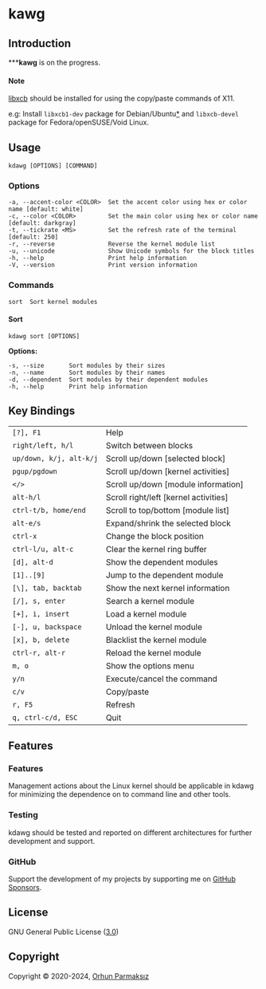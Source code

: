 # kawg

## Introduction

*****kawg** is on the progress.

#### Note

[libxcb](https://xcb.freedesktop.org/) should be installed for using the copy/paste commands of X11.

e.g: Install `libxcb1-dev` package for Debian/Ubuntu[\*](https://github.com/orhun/kdawg/issues/2) and `libxcb-devel` package for Fedora/openSUSE/Void Linux.

## Usage

```
kdawg [OPTIONS] [COMMAND]
```

### Options

```
-a, --accent-color <COLOR>  Set the accent color using hex or color name [default: white]
-c, --color <COLOR>         Set the main color using hex or color name [default: darkgray]
-t, --tickrate <MS>         Set the refresh rate of the terminal [default: 250]
-r, --reverse               Reverse the kernel module list
-u, --unicode               Show Unicode symbols for the block titles
-h, --help                  Print help information
-V, --version               Print version information
```

### Commands

```
sort  Sort kernel modules
```

#### Sort

```
kdawg sort [OPTIONS]
```

**Options:**

```
-s, --size       Sort modules by their sizes
-n, --name       Sort modules by their names
-d, --dependent  Sort modules by their dependent modules
-h, --help       Print help information
```

## Key Bindings

|                         |                                       |
| ----------------------- | ------------------------------------- |
| `[?], F1`               | Help                                  |
| `right/left, h/l`       | Switch between blocks                 |
| `up/down, k/j, alt-k/j` | Scroll up/down [selected block]       |
| `pgup/pgdown`           | Scroll up/down [kernel activities]    |
| `</>`                   | Scroll up/down [module information]   |
| `alt-h/l`               | Scroll right/left [kernel activities] |
| `ctrl-t/b, home/end`    | Scroll to top/bottom [module list]    |
| `alt-e/s`               | Expand/shrink the selected block      |
| `ctrl-x`                | Change the block position             |
| `ctrl-l/u, alt-c`       | Clear the kernel ring buffer          |
| `[d], alt-d`            | Show the dependent modules            |
| `[1]..[9]`              | Jump to the dependent module          |
| `[\], tab, backtab`     | Show the next kernel information      |
| `[/], s, enter`         | Search a kernel module                |
| `[+], i, insert`        | Load a kernel module                  |
| `[-], u, backspace`     | Unload the kernel module              |
| `[x], b, delete`        | Blacklist the kernel module           |
| `ctrl-r, alt-r`         | Reload the kernel module              |
| `m, o`                  | Show the options menu                 |
| `y/n`                   | Execute/cancel the command            |
| `c/v`                   | Copy/paste                            |
| `r, F5`                 | Refresh                               |
| `q, ctrl-c/d, ESC`      | Quit                                  |

## Features

### Features

Management actions about the Linux kernel should be applicable in kdawg for minimizing the dependence on to command line and other tools.

### Testing

kdawg should be tested and reported on different architectures for further development and support.

### GitHub

Support the development of my projects by supporting me on [GitHub Sponsors](https://github.com/sponsors/orhun).

## License

GNU General Public License ([3.0](https://www.gnu.org/licenses/gpl.txt))

## Copyright

Copyright © 2020-2024, [Orhun Parmaksız](mailto:orhunparmaksiz@gmail.com)
